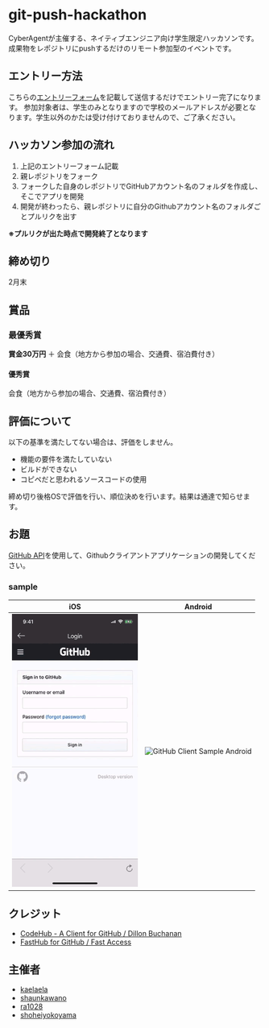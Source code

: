 # git-push-hackathon

CyberAgentが主催する、ネイティブエンジニア向け学生限定ハッカソンです。成果物をレポジトリにpushするだけのリモート参加型のイベントです。

## エントリー方法

こちらの[エントリーフォーム](https://docs.google.com/forms/d/1ZIszYGW0RvmZhBQu4KDWBAaGa2Wnwu69EfRamZ7xat4/viewform?edit_requested=true)を記載して送信するだけでエントリー完了になります。
参加対象者は、学生のみとなりますので学校のメールアドレスが必要となります。学生以外のかたは受け付けておりませんので、ご了承ください。

## ハッカソン参加の流れ

1. 上記のエントリーフォーム記載
2. 親レポジトリをフォーク
3. フォークした自身のレポジトリでGitHubアカウント名のフォルダを作成し、そこでアプリを開発
4. 開発が終わったら、親レポジトリに自分のGithubアカウント名のフォルダごとプルリクを出す

**※プルリクが出た時点で開発終了となります**

## 締め切り

2月末

## 賞品

### 最優秀賞
**賞金30万円** ＋ 会食（地方から参加の場合、交通費、宿泊費付き）

#### 優秀賞
会食（地方から参加の場合、交通費、宿泊費付き）

## 評価について

以下の基準を満たしてない場合は、評価をしません。

- 機能の要件を満たしていない
- ビルドができない
- コピペだと思われるソースコードの使用

締め切り後格OSで評価を行い、順位決めを行います。結果は通達で知らせます。

## お題

[GitHub API](https://developer.github.com/v3/)を使用して、Githubクライアントアプリケーションの開発してください。

### sample

|iOS|Android|
|:---:|:---:|
|<img src="./assets/sample_ios.gif" alt="GitHub Client Sample iOS" width="250">|<img src="./assets/sample_android.gif" alt="GitHub Client Sample Android" width="250">|

## クレジット
- [CodeHub - A Client for GitHub / Dillon Buchanan](https://itunes.apple.com/jp/app/codehub-a-client-for-github/id707173885?mt=8)
- [FastHub for GitHub / Fast Access](https://play.google.com/store/apps/details?id=com.fastaccess.githuib&hl=ja)

## 主催者

- [kaelaela](https://github.com/kaelaela)
- [shaunkawano](https://github.com/shaunkawano)
- [ra1028](https://github.com/ra1028)
- [shoheiyokoyama](https://github.com/shoheiyokoyama)

